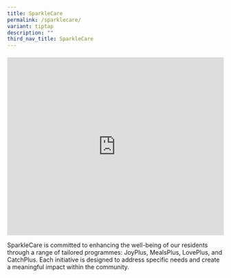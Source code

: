 ```yaml
---
title: SparkleCare
permalink: /sparklecare/
variant: tiptap
description: ""
third_nav_title: SparkleCare
---
```

<h4></h4>
<div class="iframe-wrapper">
<iframe height="415" width="100%" allowfullscreen="true" frameborder="0" src="https://www.youtube.com/embed/brckiaGGn2Q?si=MEuOCzMKLfUX2t6t"></iframe>
</div>
<p>SparkleCare is committed to enhancing the well-being of our residents
through a range of tailored programmes: JoyPlus, MealsPlus, LovePlus, and
CatchPlus. Each initiative is designed to address specific needs and create
a meaningful impact within the community.</p>